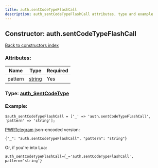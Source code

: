 ```yaml
---
title: auth.sentCodeTypeFlashCall
description: auth_sentCodeTypeFlashCall attributes, type and example
---
```

## Constructor: auth.sentCodeTypeFlashCall  
[Back to constructors index](index.md)



### Attributes:

| Name     |    Type       | Required |
|----------|---------------|----------|
|pattern|[string](../types/string.md) | Yes|



### Type: [auth\_SentCodeType](../types/auth_SentCodeType.md)


### Example:

```
$auth_sentCodeTypeFlashCall = ['_' => 'auth.sentCodeTypeFlashCall', 'pattern' => 'string'];
```  

[PWRTelegram](https://pwrtelegram.xyz) json-encoded version:

```
{"_": "auth.sentCodeTypeFlashCall", "pattern": "string"}
```


Or, if you're into Lua:  


```
auth_sentCodeTypeFlashCall={_='auth.sentCodeTypeFlashCall', pattern='string'}

```


